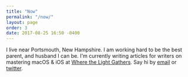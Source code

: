 ```yaml
---
title: "Now"
permalink: "/now/"
layout: page
order: 3
date: 2017-08-25 16:50 -0400
---
```

I live near Portsmouth, New Hampshire. I am working hard to be the best parent, and husband I can be. I'm currently writing articles for writers on mastering macOS & iOS at [Where the Light Gathers](http://wherethelightgathers.com). Say hi by [email](mailto:chad@chadmoore.net) or [twitter](http://www.twitter.com/@chad_g_moore).
